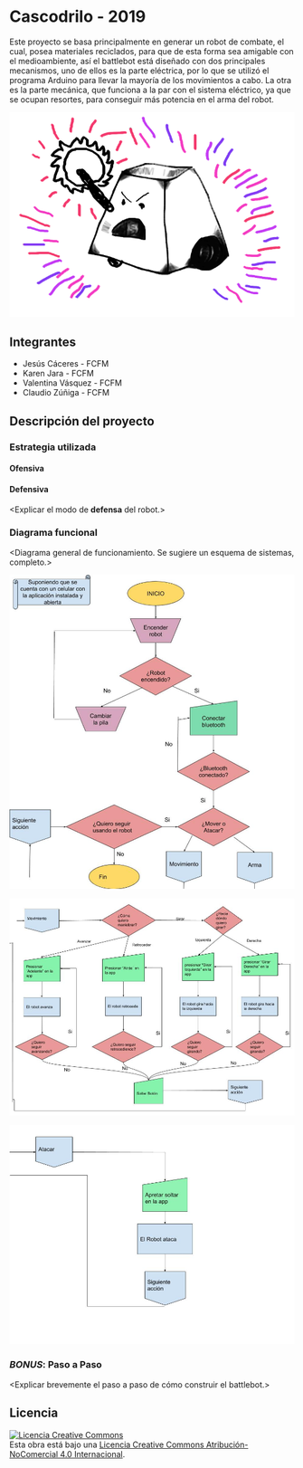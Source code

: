 ﻿# Cascodrilo - 2019

Este proyecto se basa principalmente en generar un robot de combate, el cual, posea materiales reciclados, para que de esta forma sea amigable con el medioambiente, así el battlebot está diseñado con dos principales mecanismos, uno de ellos es la parte eléctrica, por lo que se utilizó el programa Arduino para llevar la mayoría de los movimientos a cabo. La otra es la parte mecánica, que funciona a la par con el sistema eléctrico, ya que se ocupan resortes, para conseguir más potencia en el arma del robot.

![Robot Ejemplo](/multimedia/robot_ejemplo.png)



## Integrantes
- Jesús Cáceres - FCFM
- Karen Jara - FCFM
- Valentina Vásquez - FCFM
- Claudio Zúñiga - FCFM


## Descripción del proyecto


### Estrategia utilizada
#### Ofensiva
<Explicar brevemente el arma utilizada.>

#### Defensiva
<Explicar el modo de **defensa** del robot.>

### Diagrama funcional
<Diagrama general de funcionamiento. Se sugiere un esquema de sistemas, completo.>

![Parte1](/multimedia/parte1xd.jpg)

![Parte2](/multimedia/parte2.jpg)

![Parte3](/multimedia/xddddd.jpg)

### *BONUS*: Paso a Paso
<Explicar brevemente el paso a paso de cómo construir el battlebot.>

## Licencia
<a rel="license" href="http://creativecommons.org/licenses/by-nc/4.0/"><img alt="Licencia Creative Commons" style="border-width:0" src="https://i.creativecommons.org/l/by-nc/4.0/88x31.png" /></a><br />Esta obra está bajo una <a rel="license" href="http://creativecommons.org/licenses/by-nc/4.0/">Licencia Creative Commons Atribución-NoComercial 4.0 Internacional</a>.
